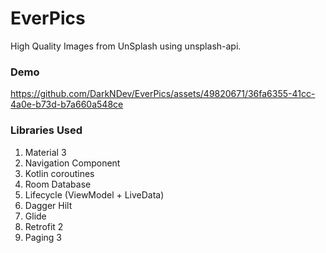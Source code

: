 # EverPics
High Quality Images from UnSplash using unsplash-api.
### Demo


https://github.com/DarkNDev/EverPics/assets/49820671/36fa6355-41cc-4a0e-b73d-b7a660a548ce


### Libraries Used
1. Material 3
2. Navigation Component
3. Kotlin coroutines
4. Room Database
5. Lifecycle (ViewModel + LiveData)
6. Dagger Hilt
7. Glide
8. Retrofit 2
9. Paging 3
